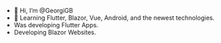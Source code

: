 - 👋 Hi, I’m @GeorgiGB
- 👀 Learning Flutter, Blazor, Vue, Android, and the newest technologies.
- Was developing Flutter Apps.
- Developing Blazor Websites.

<!---
GeorgiGB/GeorgiGB is a ✨ special ✨ repository because its `README.md` (this file) appears on your GitHub profile.
You can click the Preview link to take a look at your changes.
--->
